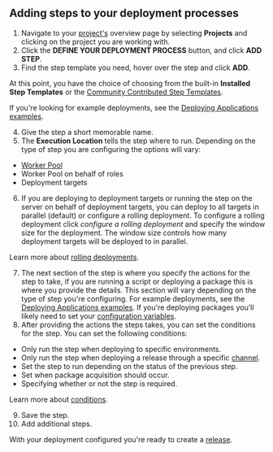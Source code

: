 ## Adding steps to your deployment processes

1. Navigate to your [project's](/docs/projects/) overview page by selecting **Projects** and clicking on the project you are working with.
2. Click the **DEFINE YOUR DEPLOYMENT PROCESS** button, and click **ADD STEP**.
3. Find the step template you need, hover over the step and click **ADD**.

At this point, you have the choice of choosing from the built-in **Installed Step Templates** or the [Community Contributed Step Templates](/docs/projects/community-step-templates/).

If you're looking for example deployments, see the [Deploying Applications examples](/docs/deployments/).

4. Give the step a short memorable name.
5. The **Execution Location** tells the step where to run. Depending on the type of step you are configuring the options will vary:

  - [Worker Pool](/docs/infrastructure/workers/worker-pools/)
  - Worker Pool on behalf of roles
  - Deployment targets

6. If you are deploying to deployment targets or running the step on the server on behalf of deployment targets, you can deploy to all targets in parallel (default) or configure a rolling deployment. To configure a rolling deployment click *configure a rolling deployment* and specify the window size for the deployment. The window size controls how many deployment targets will be deployed to in parallel.

Learn more about [rolling deployments](/docs/deployments/patterns/rolling-deployments/).

7. The next section of the step is where you specify the actions for the step to take, if you are running a script or deploying a package this is where you provide the details. This section will vary depending on the type of step you're configuring. For example deployments, see the [Deploying Applications examples](/docs/deployments/). If you're deploying packages you'll likely need to set your [configuration variables](/docs/projects/steps/configuration-features/xml-configuration-variables-feature/).
8. After providing the actions the steps takes, you can set the conditions for the step. You can set the following conditions:

- Only run the step when deploying to specific environments.
- Only run the step when deploying a release through a specific [channel](/docs/releases/channels/).
- Set the step to run depending on the status of the previous step.
- Set when package acquisition should occur.
- Specifying whether or not the step is required.

Learn more about [conditions](/docs/projects/steps/conditions/).

9. Save the step.
10. Add additional steps.

With your deployment configured you're ready to create a [release](/docs/releases/).